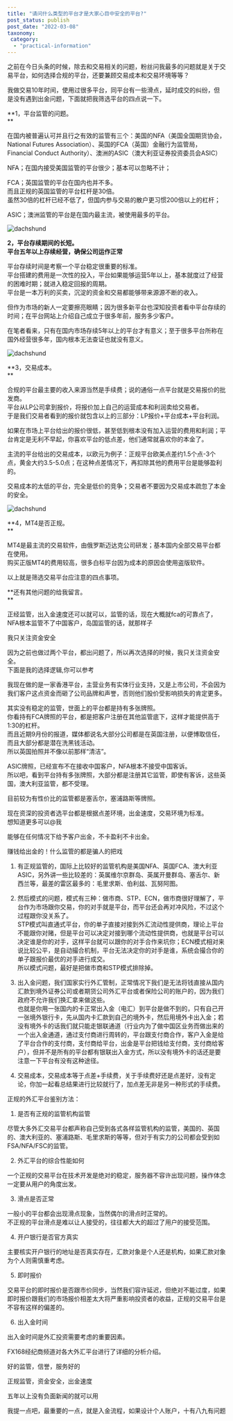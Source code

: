 ```yaml
---
title: "请问什么类型的平台才是大家心目中安全的平台?"
post_status: publish
post_date: "2022-03-08"
taxonomy:
 category: 
  - "practical-information"
---
```


之前在今日头条的时候，除去和交易相关的问题，粉丝问我最多的问题就是关于交易平台，如何选择合规的平台，还要兼顾交易成本和交易环境等等？

我做交易10年时间，使用过很多平台，同平台有一些滑点，延时成交的纠纷，但是没有遇到出金问题，下面就把我筛选平台的四点说一下。  

**1，平台监管的问题。  
**

在国内被普遍认可并且行之有效的监管有三个：美国的NFA（美国全国期货协会，National Futures Association）、英国的FCA（英国）金融行为监管局，Financial Conduct Authority）、澳洲的ASIC（澳大利亚证券投资委员会ASIC）

NFA；在国内接受美国监管的平台很少；基本可以忽略不计；

FCA；英国监管的平台在国内也并不多。  
而且正规的英国监管的平台杠杆是30倍。  
虽然30倍的杠杆已经不低了，但国内参与交易的散户更习惯200倍以上的杠杆；

ASIC；澳洲监管的平台是在国内最主流，被使用最多的平台。  

![dachshund](https://img.dgrhw.net/upload/images/huihu/2019/11/28/204443895.jpg)

**2，平台存续期间的长短。  
平台五年以上存续经营，确保公司运作正常**  

平台存续时间是考察一个平台稳定很重要的标准。  
平台搭建的费用是一次性的投入，平台如果能够运营5年以上，基本就度过了经营的困难时期；就进入稳定回报的周期。  
平台是一本万利的买卖，沉淀的资金和交易都能够带来源源不断的收入。  

但作为市场的新人一定要擦亮眼睛；因为很多新平台也深知投资者看中平台存续的时间；在平台网站上介绍自己成立于很多年前，服务多少客户。  

在笔者看来，只有在国内市场存续5年以上的平台才有意义；至于很多平台所称在国外经营很多年，国内根本无法查证也就没有意义。  

![dachshund](https://img.dgrhw.net/upload/images/huihu/2019/11/28/204508270.png)

**3，交易成本。  
**  

合规的平台最主要的收入来源当然是手续费；说的通俗一点平台就是交易报价的批发商。  
平台从LP公司拿到报价，将报价加上自己的运营成本和利润卖给交易者。  
于是我们交易者看到的报价就包含以上的三部分：LP报价+平台成本+平台利润。  

如果在市场上平台给出的报价很低，甚至低到根本没有加入运营的费用和利润；平台肯定是无利不早起，你喜欢平台的低点差，他们通常就喜欢你的本金了。  

主流的平台给出的交易成本，以欧元为例子：正规平台欧美点差约1.5个点-3个点，黄金大约3.5-5.0点；在这种点差情况下，再扣除其他的费用平台是能够盈利的。  

交易成本的太低的平台，完全是低价的竞争；交易者不要因为交易成本疏忽了本金的安全。  

![dachshund](https://img.dgrhw.net/upload/images/huihu/2019/11/28/204532395.jpeg)

**4，MT4是否正规。  
**

MT4是最主流的交易软件，由俄罗斯迈达克公司研发；基本国内全部交易平台都在使用。  
购买正版MT4的费用较高，很多白标平台因为成本的原因会使用盗版软件。  

以上就是筛选交易平台应注意的四点事项。  

**还有其他问题的给我留言。  
**

正经监管，出入金速度还可以就可以，监管的话，现在大概就fca的可靠点了，NFA根本监管不了中国客户，岛国监管的话，就那样子

我只关注资金安全

因为之前也做过两个平台，都出问题了，所以再次选择的时候，我只关注资金安全。  
下面是我的选择逻辑,你可以参考

我现在做的是一家香港平台，主营业务有实体行业支持，又是上市公司，不会因为我们客户这点资金而砸了公司品牌和声誉，否则他们股价受影响损失的肯定更多。  

其实没有稳定的监管，世面上的平台都是持有多张牌照。  
你看持有FCA牌照的平台，都是把客户注册在其他监管底下，这样才能提供高于1:30的杠杆。  
而且近期9月份的报道，媒体都说名大部分公司都是在英国注册，以便博取信任，而且大部分都是潜在洗黑钱活动。  
所以英国拍照并不像以前那样“清洁”。  

ASIC牌照，已经宣布不在接收中国客户，NFA根本不接受中国客诉。  
所以吧，看到平台持有多张牌照，大部分都是注册其它监管，即使有客诉，这些英国，澳大利亚监管，都不受理。  

目前较为有性价比的监管都是塞舌尔，塞浦路斯等牌照。  

  

现在资深的投资者选平台都是根据点差环境，出金速度，交易环境为标准。  
想知道更多可以@我

能够在任何情况下给予客户出金，不卡盈利不卡出金。  

赚钱给出金的！什么监管的都是骗人的把戏

1. 有正规监管的，国际上比较好的监管机构是美国NFA、英国FCA、澳大利亚ASIC，另外讲一些比较差的：英属维尔京群岛、英属开曼群岛、塞舌尔、新西兰等，最差的雷区最多的：毛里求斯、伯利兹、瓦努阿图。  

2. 然后模式的问题，模式有三种：做市商、STP、ECN，做市商很好理解了，平台作为市场跟你交易，你的对手就是平台，而平台还会再对冲风险，不过这个过程跟你没关系了。  
STP模式叫直通式平台，你的单子直接对接到外汇流动性提供商，理论上平台不能跟你对赌，但是平台可以决定对接到哪个流动性提供商，也就是平台可以决定谁是你的对手，这样平台就可以跟你的对手合作来坑你；ECN模式相对来说比较公平，是自动撮合机制，平台无法决定你的对手是谁，系统会撮合你的单子跟报价最优的对手进行成交。  
所以模式问题，最好是把做市商和STP模式排除掉。  

3. 出入金问题，我们国家实行外汇管制，正常情况下我们是无法将钱直接从国内汇款到境外证券公司或者期货公司外汇平台或者保险公司的账户的，因为我们政府不允许我们换汇拿来做这些。  
也就是你用一张国内的卡正常出入金（电汇）到平台是做不到的，只有自己开一张境外银行卡，先从国内卡汇款到自己的境外卡，然后用境外卡出入金；若没有境外卡的话我们就只能走银联通道（行业内为了做中国区业务而做出来的一个出入金通道，通过支付商进行周转的，平台跟支付商合作，客户入金是给了平台合作的支付商，支付商给平台，出金是平台把钱给支付商，支付商给客户），但并不是所有的平台都有银联出入金方式，所以没有境外卡的话还是要注意一下平台有没有这种途径。  

4. 交易成本，交易成本等于点差+手续费，关于手续费好还是点差好，没有定论，你加一起看总结果进行比较就行了，加点差无非是另一种形式的手续费。  

正规的外汇平台鉴别方法：

1. 是否有正规的监管机构监管

尽管大多外汇交易平台都声称自己受到各式各样监管机构的监管，美国的、英国的、澳大利亚的、塞浦路斯、毛里求斯的等等，但对于有实力的公司都会受到如FSA/NFA/FSC的监管。  

2. 外汇平台的综合性能如何

一个正规的交易平台在技术开发是绝对的稳定，服务器不容许出现问题，操作体念一定要从用户的角度出发。  

3. 滑点是否正常

一般小的平台都会出现滑点现象，当然偶尔的滑点时正常的。  
不正规的平台滑点是难以让人接受的，往往都大大的超过了用户的接受范围。  

4. 开户银行是否官方真实

主要核实开户银行的地址是否真实存在，汇款对象是个人还是机构，如果汇款对象为个人则需慎重考虑。  

5. 即时报价

交易平台的即时报价是否跟市价同步，当然我们容许延迟，但绝对不能过度，如果即时报价跟我们的市场报价相差太大将严重影响投资者的收益，正规的交易平台是不容有这样的偏差的。  

6. 出入金时间

出入金时间是外汇投资需要考虑的重要因素。  

FX168经纪商频道对各大外汇平台进行了详细的分析介绍。  

好的监管，信誉，服务好的

正规监管，资金安全，出金速度

五年以上没有负面新闻的就可以用

我提一点吧，最重要的一点，就是入金流程，如果设计个人账户，十有八九有问题

